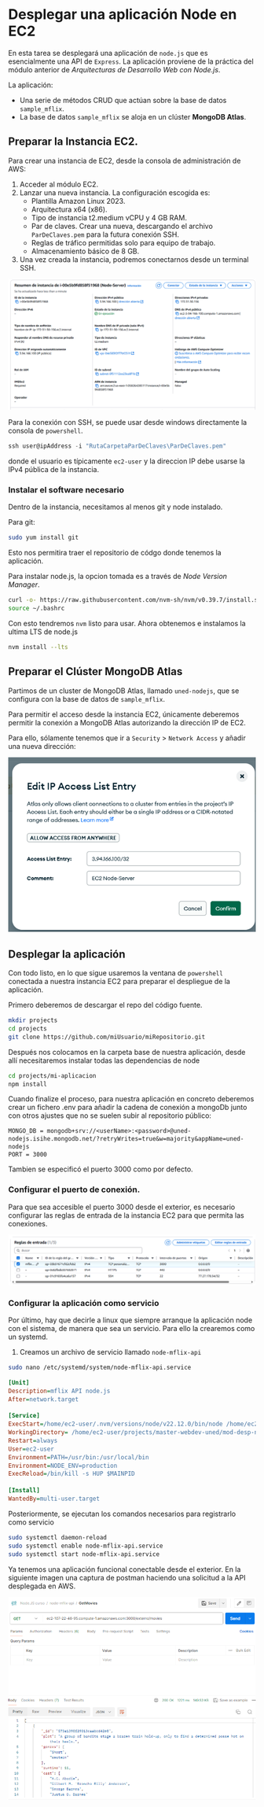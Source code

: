 # Desplegar una aplicación Node en EC2

En esta tarea se desplegará una aplicación de `node.js` que es esencialmente una API de `Express`. La aplicación proviene de la práctica del módulo anterior de *Arquitecturas de Desarrollo Web con Node.js*.

La aplicación:
- Una serie de métodos CRUD que actúan sobre la base de datos `sample_mflix`.
- La base de datos `sample_mflix` se aloja en un clúster **MongoDB Atlas**.


## Preparar la Instancia EC2.

Para crear una instancia de EC2, desde la consola de administración de AWS:

1. Acceder al módulo EC2.
2. Lanzar una nueva instancia. La configuración escogida es:
      - Plantilla Amazon Linux 2023.
      - Arquitectura x64 (x86).
      - Tipo de instancia t2.medium vCPU y 4 GB RAM.
      - Par de claves. Crear una nueva, descargando el archivo `ParDeClaves.pem` para la futura conexión SSH.
      - Reglas de tráfico permitidas solo para equipo de trabajo.
      - Almacenamiento básico de 8 GB.
3. Una vez creada la instancia, podremos conectarnos desde un terminal SSH.

![](static/ec2-instance-summary.png)

Para la conexión con SSH, se puede usar desde windows directamente la consola de `powershell`.

```powershell
ssh user@ipAddress -i "RutaCarpetaParDeClaves\ParDeClaves.pem"
```
donde el usuario es típicamente `ec2-user` y la direccion IP debe usarse la IPv4 pública de la instancia.

### Instalar el software necesario

Dentro de la instancia, necesitamos al menos git y node instalado.

Para git:

```bash
sudo yum install git
```

Esto nos permitira traer el repositorio de códgo donde tenemos la aplicación.

Para instalar node.js, la opcion tomada es a través de *Node Version Manager*.

```bash
curl -o- https://raw.githubusercontent.com/nvm-sh/nvm/v0.39.7/install.sh | bash
source ~/.bashrc
```

Con esto tendremos `nvm` listo para usar. Ahora obtenemos e instalamos la ultima LTS de node.js

```bash
nvm install --lts
```

## Preparar el Clúster MongoDB Atlas

Partimos de un cluster de MongoDB Atlas, llamado `uned-nodejs`, que se configura con la base de datos de `sample_mflix`.

Para permitir el acceso desde la instancia EC2, únicamente deberemos permitir la conexión a MongoDB Atlas autorizando la dirección IP de EC2.

Para ello, sólamente tenemos que ir a `Security` > `Network Access` y añadir una nueva dirección:

![](static/ec2-mongo-ipaccess.png)

## Desplegar la aplicación

Con todo listo, en lo que sigue usaremos la ventana de `powershell` conectada a nuestra instancia EC2 para preparar el despliegue de la aplicación.

Primero deberemos de descargar el repo del código fuente.

```bash
mkdir projects
cd projects
git clone https://github.com/miUsuario/miRepositorio.git
```

Después nos colocamos en la carpeta base de nuestra aplicación, desde allí necesitaremos instalar todas las dependencias de node

```bash
cd projects/mi-aplicacion
npm install
```

Cuando finalize el proceso, para nuestra aplicación en concreto deberemos crear un fichero .env para añadir la cadena de conexión a mongoDb junto con otros ajustes que no se suelen subir al repositorio público:

```text
MONGO_DB = mongodb+srv://<userName>:<password>@uned-nodejs.isihe.mongodb.net/?retryWrites=true&w=majority&appName=uned-nodejs
PORT = 3000
```

Tambien se especificó el puerto 3000 como por defecto.

### Configurar el puerto de conexión.

Para que sea accesible el puerto 3000 desde el exterior, es necesario configurar las reglas de entrada de la instancia EC2 para que permita las conexiones.

![](static/ec2-firewall-rules.png)

### Configurar la aplicación como servicio

Por último, hay que decirle a linux que siempre arranque la aplicación node con el sistema, de manera que sea un servicio. Para ello la crearemos como un systemd.

1. Creamos un archivo de servicio llamado `node-mflix-api`
```bash
sudo nano /etc/systemd/system/node-mflix-api.service
```

```ini
[Unit]
Description=mflix API node.js
After=network.target

[Service]
ExecStart=/home/ec2-user/.nvm/versions/node/v22.12.0/bin/node /home/ec2-user/projects/master-webdev-uned/mod-desp-node/2-server-deploy/aws-server-deploy/bin/www
WorkingDirectory= /home/ec2-user/projects/master-webdev-uned/mod-desp-node/2-server-deploy/aws-server-deploy
Restart=always
User=ec2-user
Environment=PATH=/usr/bin:/usr/local/bin
Environment=NODE_ENV=production
ExecReload=/bin/kill -s HUP $MAINPID

[Install]
WantedBy=multi-user.target

```

Posteriormente, se ejecutan los comandos necesarios para registrarlo como servicio

```bash
sudo systemctl daemon-reload
sudo systemctl enable node-mflix-api.service
sudo systemctl start node-mflix-api.service
```

Ya tenemos una aplicación funcional conectable desde el exterior. En la siguiente imagen una captura de postman haciendo una solicitud a la API desplegada en AWS.

![](static/postman-request-mflix-api.png)